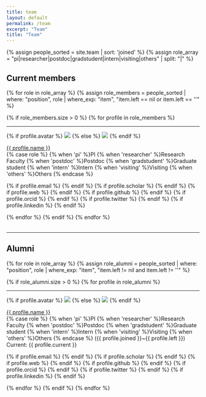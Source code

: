 ```yaml
---
title: team
layout: default
permalink: /team
excerpt: "Team"
title: "Team"
---
```


{% assign people_sorted = site.team | sort: 'joined' %}
{% assign role_array = "pi|researcher|postdoc|gradstudent|intern|visiting|others" | split: "|" %}


<h2>Current members</h2>
<div style="align:left;">
{% for role in role_array %}
{% assign role_members = people_sorted | where: "position", role | where_exp: "item", "item.left == nil or item.left == ''" %}

{% if role_members.size > 0 %}
{% for profile in role_members %}
<div class="list-item-people">
<hr>
<p class="list-post-title">
{% if profile.avatar %}
<a href="{{ site.url }}{{ site.baseurl }}{{ profile.url }}"><img class="profile-thumbnail" src="{{ site.url }}{{site.baseurl}}/assets/images/member/{{profile.avatar}}"></a>
{% else %}
<a href="{{ site.url }}{{ site.baseurl }}{{ profile.url }}"><img class="profile-thumbnail" src="{{ site.url }}{{site.baseurl}}/assets/images/member/bio.jpg"></a>
{% endif %}
</p>
<p>
<a class="name" href="{{ site.url }}{{ site.baseurl }}{{ profile.url }}">{{ profile.name }}</a>  
<br>
<span>
{% case role %}
{% when 'pi' %}PI
{% when 'researcher' %}Research Faculty
{% when 'postdoc' %}Postdoc
{% when 'gradstudent' %}Graduate student
{% when 'intern' %}Intern
{% when 'visiting' %}Visiting
{% when 'others' %}Others
{% endcase %}
</span>  
</p>
<p style="text-align:left;">
{% if profile.email %}
<a href="mailto:{{ profile.email }}"><i class="fa fa-envelope fa-align-left fa-lg"></i></a> 
{% endif %}
{% if profile.scholar  %}
<a href="{{ profile.scholar }}"><i class="ai ai-google-scholar icon-align-left fa-lg" ></i></a>
{% endif %}
{% if profile.web %}
<a href="{{ profile.web }}"><i class="fa fa-globe fa-align-left fa-lg"></i></a> 
{% endif %}
{% if profile.github  %}
<a href="https://github.com/{{ profile.github }}"><i class="fa fa-github fa-align-left fa-lg"></i></a>
{% endif %}
{% if profile.orcid  %}
<a href="https://orcid.org/{{ profile.orcid }}"><i class="ai ai-orcid icon-align-left fa-lg" ></i></a> 
{% endif %}
{% if profile.twitter  %}
<a href="https://twitter.com/{{ profile.twitter }}"><i class="fa fa-twitter fa-align-left fa-lg"></i></a>
{% endif %}
{% if profile.linkedin  %}
<a href="https://www.linkedin.com/in/{{ profile.linkedin }}"><i class="fa fa-linkedin fa-align-left fa-lg"></i></a>
{% endif %}
</p>
</div>
{% endfor %}
{% endif %}
{% endfor %}
</div>

<br>
<hr>

<h2>Alumni</h2>
<div style="align:left;">
{% for role in role_array %}
{% assign role_alumni = people_sorted | where: "position", role | where_exp: "item", "item.left != nil and item.left != ''" %}

{% if role_alumni.size > 0 %}
{% for profile in role_alumni %}
<div class="list-item-people">
<hr>
<p class="list-post-title">
{% if profile.avatar %}
<a href="{{ site.url }}{{ site.baseurl }}{{ profile.url }}"><img class="profile-thumbnail" src="{{ site.url }}{{site.baseurl}}/assets/images/member/{{profile.avatar}}"></a>
{% else %}
<a href="{{ site.url }}{{ site.baseurl }}{{ profile.url }}"><img class="profile-thumbnail" src="{{ site.url }}{{site.baseurl}}/assets/images/member/bio.jpg"></a>
{% endif %}
</p>
<p>
<a class="name" href="{{ site.url }}{{ site.baseurl }}{{ profile.url }}">{{ profile.name }}</a> 
<br> 
<span>
{% case role %}
{% when 'pi' %}PI
{% when 'researcher' %}Research Faculty
{% when 'postdoc' %}Postdoc
{% when 'gradstudent' %}Graduate student
{% when 'intern' %}Intern
{% when 'visiting' %}Visiting
{% when 'others' %}Others
{% endcase %}
({{ profile.joined }}~{{ profile.left }})
</span> 
<br>
Current: <span>{{ profile.current }}</span> 
</p>
<p style="text-align:left;">
{% if profile.email %}
<a href="mailto:{{ profile.email }}"><i class="fa fa-envelope fa-align-left fa-lg"></i></a> 
{% endif %}
{% if profile.scholar %}
<a href="{{ profile.scholar }}"><i class="ai ai-google-scholar icon-align-left fa-lg" ></i></a>
{% endif %}
{% if profile.web %}
<a href="{{ profile.web }}"><i class="fa fa-globe fa-align-left fa-lg"></i></a> 
{% endif %}
{% if profile.github  %}
<a href="https://github.com/{{ profile.github }}"><i class="fa fa-github fa-align-left fa-lg"></i></a>
{% endif %}
{% if profile.orcid %}
<a href="https://orcid.org/{{ profile.orcid }}"><i class="ai ai-orcid icon-align-left fa-lg" ></i></a> 
{% endif %}
{% if profile.twitter %}
<a href="https://twitter.com/{{ profile.twitter }}"><i class="fa fa-twitter fa-align-left fa-lg"></i></a>
{% endif %}
{% if profile.linkedin  %}
<a href="https://www.linkedin.com/in/{{ profile.linkedin }}"><i class="fa fa-linkedin fa-align-left fa-lg"></i></a>
{% endif %}
</p>
</div>    
{% endfor %}
{% endif %}
{% endfor %}
</div>

<br><br>
